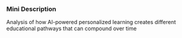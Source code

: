 ### Mini Description

Analysis of how AI-powered personalized learning creates different educational pathways that can compound over time
